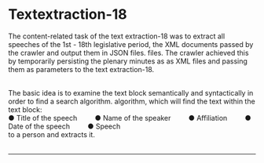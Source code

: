 # Textextraction-18
The content-related task of the text extraction-18 was to extract all speeches of the 1st - 18th legislative period,
the XML documents passed by the crawler and output them in JSON files.
files. The crawler achieved this by temporarily persisting the plenary minutes as
as XML files and passing them as parameters to the text extraction-18.<br><br>

The basic idea is to examine the text block semantically and syntactically in order to find a search algorithm.
algorithm, which will find the text within the text block:<br>
&#9679; Title of the speech &emsp;&emsp; &#9679; Name of the speaker &emsp;&emsp; &#9679; Affiliation &emsp;&emsp; &#9679; Date of the speech &emsp;&emsp; &#9679; Speech<br>
to a person and extracts it.<br><br>
<hr>